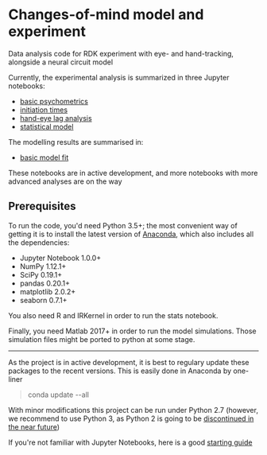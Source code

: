 # Changes-of-mind model and experiment
Data analysis code for RDK experiment with eye- and hand-tracking, alongside a neural circuit model

Currently, the experimental analysis is summarized in three Jupyter notebooks:

- [basic psychometrics](https://github.com/nidstigator/eyehand_model/blob/master/plotting_code/notebooks/psychometrics.ipynb)
- [initiation times](https://github.com/nidstigator/eyehand_model/blob/master/plotting_code/notebooks/initiation_times.ipynb)
- [hand-eye lag analysis](https://github.com/nidstigator/eyehand_model/blob/master/plotting_code/notebooks/eye_hand_lags.ipynb)
- [statistical model](https://github.com/nidstigator/eyehand_model/blob/master/plotting_code/notebooks/r_stats.ipynb)

The modelling results are summarised in:

- [basic model fit](https://github.com/nidstigator/eyehand_model/blob/master/plotting_code/notebooks/model_exp_sidebyside.ipynb)


These notebooks are in active development, and more notebooks with more advanced analyses are on the way

## Prerequisites
To run the code, you'd need Python 3.5+; the most convenient way of getting it is to install the latest version of [Anaconda](https://www.anaconda.com/download/), which also includes all the dependencies:
- Jupyter Notebook 1.0.0+
- NumPy 1.12.1+
- SciPy 0.19.1+
- pandas 0.20.1+
- matplotlib 2.0.2+
- seaborn 0.7.1+

You also need R and IRKernel in order to run the stats notebook. 

Finally, you need Matlab 2017+ in order to run the model simulations. Those simulation files might be ported to python at some stage.


________________________________________________
As the project is in active development, it is best to regulary update these packages to the recent versions. This is easily done in Anaconda by one-liner 

> conda update --all

With minor modifications this project can be run under Python 2.7 (however, we recommend to use Python 3, as Python 2 is going to be [discontinued in the near future](https://pythonclock.org/))

If you're not familiar with Jupyter Notebooks, here is a good [starting guide](http://jupyter-notebook-beginner-guide.readthedocs.io/en/latest/index.html)

